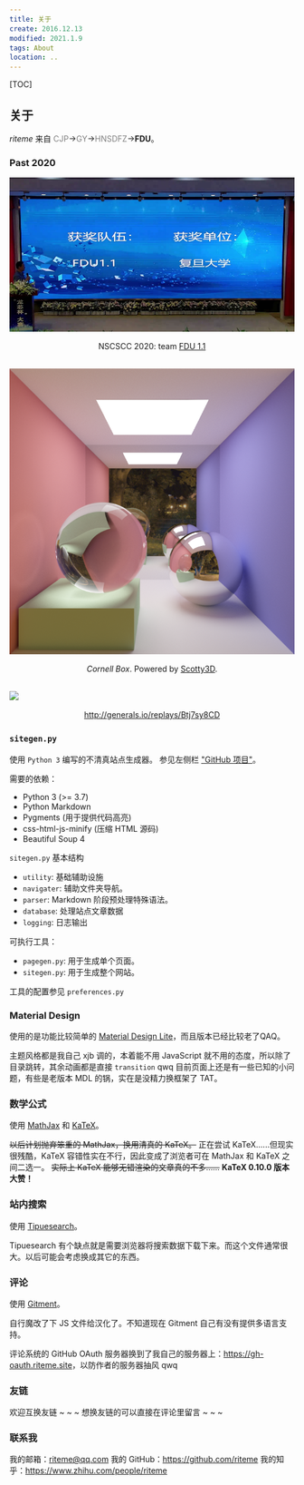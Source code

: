 ```yaml
---
title: 关于
create: 2016.12.13
modified: 2021.1.9
tags: About
location: ..
---
```


[TOC]

## 关于
*riteme* 来自 <span style="color:gray">CJP</span>→<span style="color:gray">GY</span>→<span style="color:gray">HNSDFZ</span>→**FDU**。

### Past 2020

<img src="/assets/nscscc.png" alt="NSCSCC 2020" /><center>NSCSCC 2020: team <a href="https://github.com/NSCSCC-2020-Fudan/FDU1.1-NSCSCC">FDU 1.1</a></center>

<br><img src="/assets/cbox2-720p-10k-8.png" alt="Cornell Box" /><center><i>Cornell Box</i>. Powered by <a href="https://github.com/CMU-Graphics/Scotty3D">Scotty3D</a>.</center>

<br><picture><source srcset="/assets/generals.apng" type="image/apng" /><img src="https://gitee.com/riteme/blogimg/raw/master/generals.gif" /></picture><center><a href="http://generals.io/replays/Btj7sy8CD">http://generals.io/replays/Btj7sy8CD</a></center>

### `sitegen.py`

使用 `Python 3` 编写的不清真站点生成器。
参见左侧栏 ["GitHub 项目"](https://github.com/riteme/riteme.github.io)。

需要的依赖：

* Python 3 (>= 3.7)
* Python Markdown
* Pygments (用于提供代码高亮)
* css-html-js-minify (压缩 HTML 源码)
* Beautiful Soup 4

`sitegen.py` 基本结构

* `utility`: 基础辅助设施
* `navigater`: 辅助文件夹导航。
* `parser`: Markdown 阶段预处理特殊语法。
* `database`: 处理站点文章数据
* `logging`: 日志输出

可执行工具：

* `pagegen.py`: 用于生成单个页面。
* `sitegen.py`: 用于生成整个网站。

工具的配置参见 `preferences.py`

### Material Design
使用的是功能比较简单的 [Material Design Lite](http://getmdl.io/)，而且版本已经比较老了QAQ。

主题风格都是我自己 xjb 调的，本着能不用 JavaScript 就不用的态度，所以除了目录跳转，其余动画都是直接 `transition` qwq
目前页面上还是有一些已知的小问题，有些是老版本 MDL 的锅，实在是没精力换框架了 TAT。

### 数学公式
使用 [MathJax](http://www.mathjax.org/) 和 [KaTeX](http://khan.github.io/KaTeX/)。

~~以后计划抛弃笨重的 MathJax，换用清真的 KaTeX。~~
正在尝试 KaTeX......但现实很残酷，KaTeX 容错性实在不行，因此变成了浏览者可在 MathJax 和 KaTeX 之间二选一。
~~实际上 KaTeX 能够无错渲染的文章真的不多......~~ **KaTeX 0.10.0 版本大赞！**

### 站内搜索
使用 [Tipuesearch](http://www.tipue.com/search/)。

Tipuesearch 有个缺点就是需要浏览器将搜索数据下载下来。而这个文件通常很大。以后可能会考虑换成其它的东西。

### 评论
使用 [Gitment](https://github.com/imsun/gitment)。

自行魔改了下 JS 文件给汉化了。不知道现在 Gitment 自己有没有提供多语言支持。

评论系统的 GitHub OAuth 服务器换到了我自己的服务器上：<https://gh-oauth.riteme.site>，以防作者的服务器抽风 qwq

### 友链
欢迎互换友链 ~ ~ ~
想换友链的可以直接在评论里留言 ~ ~ ~

### 联系我
我的邮箱：<riteme@qq.com>
我的 GitHub：<https://github.com/riteme>
我的知乎：<https://www.zhihu.com/people/riteme>
